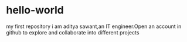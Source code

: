 # hello-world
my first repository
i am aditya sawant,an IT engineer.Open an account in github to explore and collaborate into different projects
